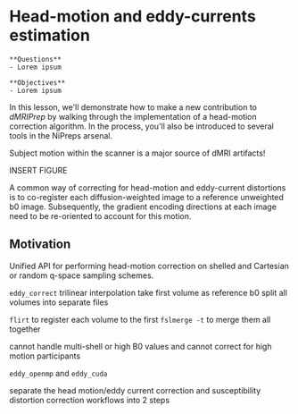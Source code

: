 # Head-motion and eddy-currents estimation

```{admonition} Overview
**Questions**
- Lorem ipsum

**Objectives**
- Lorem ipsum
```

In this lesson, we'll demonstrate how to make a new contribution to *dMRIPrep* by walking through the implementation of a head-motion correction algorithm. In the process, you'll also be introduced to several tools in the NiPreps arsenal.

Subject motion within the scanner is a major source of dMRI artifacts!

INSERT FIGURE

A common way of correcting for head-motion and eddy-current distortions is to co-register each diffusion-weighted image to a reference unweighted b0 image.
Subsequently, the gradient encoding directions at each image need to be re-oriented to account for this motion.

## Motivation

Unified API for performing head-motion correction on shelled and Cartesian or random q-space sampling schemes.

`eddy_correct` trilinear interpolation
take first volume as reference b0
split all volumes into separate files

`flirt` to register each volume to the first
`fslmerge -t` to merge them all together

cannot handle multi-shell or high B0 values and cannot correct for high motion participants

`eddy_openmp` and `eddy_cuda`

separate the head motion/eddy current correction and susceptibility distortion correction workflows into 2 steps